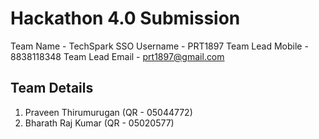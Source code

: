 # Hackathon 4.0 Submission
Team Name - TechSpark
SSO Username - PRT1897
Team Lead Mobile - 8838118348
Team Lead Email - prt1897@gmail.com

## Team Details
1. Praveen Thirumurugan (QR - 05044772)
2. Bharath Raj Kumar (QR - 05020577)
